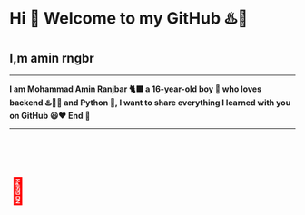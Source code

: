 <h1> Hi 👋 Welcome to my GitHub ♨️🕺 </h1>
<h2> I,m amin rngbr </h2>
<hr>
<b>
I am Mohammad Amin Ranjbar 🐈‍⬛
a 16-year-old boy 👦 who loves backend ♨️👨‍💻 and Python 🐍, 
I want to share everything I learned with you on GitHub 😃❤
End 🌹
</b>
<hr>
<br>
<a href="https://instagram.com/xdeveloper2022"></a>
<br>
<br>
<br>
<b style="font-size:45px; color:red">🌹</b>
